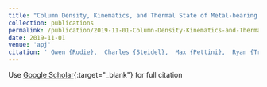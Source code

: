 ```yaml
---
title: "Column Density, Kinematics, and Thermal State of Metal-bearing Gas within the Virial Radius of z ensuremathsim 2 Star-forming Galaxies in the Keck Baryonic Structure Survey"
collection: publications
permalink: /publication/2019-11-01-Column-Density-Kinematics-and-Thermal-State-of-Metal-bearing-Gas-within-the-Virial-Radius-of-z-ensuremathsim-2-Star-forming-Galaxies-in-the-Keck-Baryonic-Structure-Survey
date: 2019-11-01
venue: 'apj'
citation: ' Gwen {Rudie},  Charles {Steidel},  Max {Pettini},  Ryan {Trainor},  Allison {Strom},  Cameron {Hummels},  Naveen {Reddy},  Alice {Shapley}, &quot;Column Density, Kinematics, and Thermal State of Metal-bearing Gas within the Virial Radius of z ensuremathsim 2 Star-forming Galaxies in the Keck Baryonic Structure Survey.&quot; apj, 2019.'
---
```

Use [Google Scholar](https://scholar.google.com/scholar?q=Column+Density,+Kinematics,+and+Thermal+State+of+Metal+bearing+Gas+within+the+Virial+Radius+of+z+ensuremathsim+2+Star+forming+Galaxies+in+the+Keck+Baryonic+Structure+Survey){:target="_blank"} for full citation